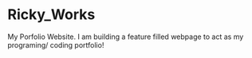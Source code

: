# Ricky_Works
My Porfolio Website.
I am building a feature filled webpage to act as my programing/ coding portfolio!
